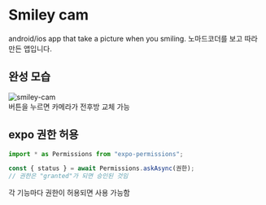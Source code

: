 # Smiley cam

android/ios app that take a picture when you smiling.
노마드코더를 보고 따라 만든 앱입니다.

## 완성 모습

![smiley-cam](https://drive.google.com/uc?id=1KkCnwsQzowvUH-jSTrvCSOYV9zBO6FlX)  
버튼을 누르면 카메라가 전후방 교체 가능  

## expo 권한 허용

```js
import * as Permissions from "expo-permissions";

const { status } = await Permissions.askAsync(권한);
// 권한은 "granted"가 되면 승인된 것임
```

각 기능마다 권한이 허용되면 사용 가능함 